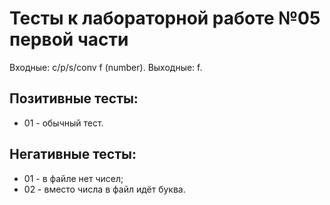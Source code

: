 # Тесты к лабораторной работе №05 первой части

Входные: c/p/s/conv f (number).
Выходные: f.

## Позитивные тесты:
- 01 - обычный тест.

## Негативные тесты:
- 01 - в файле нет чисел;
- 02 - вместо числа в файл идёт буква.